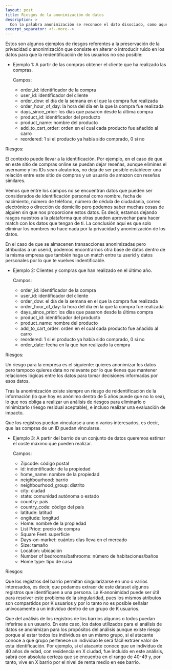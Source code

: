 ```yaml
---
layout: post
title: Riesgos de la anonimización de datos
description: >
  Con la palabra anonimización se reconoce el dato disociado, como aquel que no permite la identificación de un afectado o interesado.
excerpt_separator: <!--more-->
---
```

Estos son algunos ejemplos de riesgos referentes a la preservación de la privacidad o anonimización que consiste en alterar o introducir ruido en los datos para que la reidentificación de los usuarios no sea posible:
<!--more-->

* Ejemplo 1: A partir de las compras obtener el cliente que ha realizado las compras.

  Campos:

  - order_id: identificador de la compra
  - user_id: identificador del cliente
  - order_dow: el día de la semana en el que la compra fue realizada
  - order_hour_of_day: la hora del día en la que la compra fue realizada
  - days_since_prior: los días que pasaron desde la última compra
  - product_id: identificador del producto
  - product_name: nombre del producto
  - add_to_cart_order: orden en el cual cada producto fue añadido al carro
  - reordered: 1 si el producto ya había sido comprado, 0 si no

Riesgos:

El contexto puede llevar a la identificación. Por ejemplo, en el caso de que en este sitio de compras online se puedan dejar reseñas, aunque elimines el username y los IDs sean aleatorios, no deja de ser posible establecer una relación entre este sitio de compras y un usuario de amazon con reseñas similares.

Vemos que entre los campos no se encuentran datos que pueden ser considerados de identificación personal como nombre, fecha de nacimiento, número de teléfono, número de cédula de ciudadanía, correo electrónico o dirección de domicilio pero podemos saber muchas cosas de alguien sin que nos proporcione estos datos. Es decir, estamos dejando rasgos nuestros a la plataforma que otras pueden aprovechar para hacer match con los datos que tengan de ti. La conclusión aquí es que solo eliminar los nombres no hace nada por la privacidad y anonimización de los datos.

En el caso de que se almacenen transacciones anonimizadas pero atribuidas a un userid, podemos encontrarnos otra base de datos dentro de la misma empresa que también haga un match entre tu userid y datos personales por lo que te vuelves indentificable.



* Ejemplo 2: Clientes y compras que han realizado en el último año.

  Campos:

  - order_id: identificador de la compra
  - user_id: identificador del cliente
  - order_dow: el día de la semana en el que la compra fue realizada
  - order_hour_of_day: la hora del día en la que la compra fue realizada
  - days_since_prior: los días que pasaron desde la última compra
  - product_id: identificador del producto
  - product_name: nombre del producto
  - add_to_cart_order: orden en el cual cada producto fue añadido al carro
  - reordered: 1 si el producto ya había sido comprado, 0 si no
  - order_date: fecha en la que han realizado la compra

Riesgos:

Un riesgo para la empresa es el siguiente: quieres anonimizar los datos pero tampoco quieres data no relevante por lo que tienes que mantener relaciones lógicas entre los datos para tomar decisiones informadas por esos datos.

Tras la anonimización existe siempre un riesgo de reidentificación de la información (lo que hoy es anónimo dentro de 5 años puede que no lo sea), lo que nos obliga a realizar un análisis de riesgos para eliminarlo o minimizarlo (riesgo residual aceptable), e incluso realizar una evaluación de impacto.

Que los registros puedan vincularse a uno o varios interesados, es decir, que las compras de un ID puedan vincularse.

* Ejemplo 3: A partir del barrio de un conjunto de datos queremos estimar el coste máximo que pueden realizar.

  Campos:

  - Zipcode: código postal
  - id: indentificador de la propiedad
  - home_name: nombre de la propiedad
  - neighbourhood: barrio
  - neighbourhood_group: distrito
  - city: ciudad
  - state: comunidad autónoma o estado
  - country: país
  - country_code: código del país
  - latitude: latitud
  - ongitude: longitud
  - Home: nombre de la propiedad
  - List Price: precio de compra
  - Square Feet: superficie
  - Days-on-market: cuántos días lleva en el mercado
  - Size: tamaño
  - Location: ubicación
  - Number of bedrooms/bathrooms: número de habitaciones/baños
  - Home type: tipo de casa

Riesgos:

Que los registros del barrio permitan singularizarse en uno o varios interesados, es decir, que podamos extraer de este dataset algunos registros que identifiquen a una persona. La K-anonimidad puede ser útil para resolver este problema de la singularidad, pues los mismos atributos son compartidos por K usuarios y por lo tanto no es posible señalar unívocamente a un individuo dentro de un grupo de K usuarios.

Que del análisis de los registros de los barrios algunos o todos puedan inferirse a un usuario. En este caso, los datos utilizados para el análisis de datos se anonimizan para los propósitos del análisis aunque existe riesgo porque al estar todos los individuos en un mismo grupo, si el atacante conoce a qué grupo pertenece un individuo le será fácil extraer valor de esta identificación. Por ejemplo, si el atacante conoce que un individuo de 40 años de edad, con residencia en X ciudad, fue incluido en este análisis, sabrá con absoluta certeza que se encuentra en el rango de 40-49 y, por tanto, vive en X barrio por el nivel de renta medio en ese barrio.

